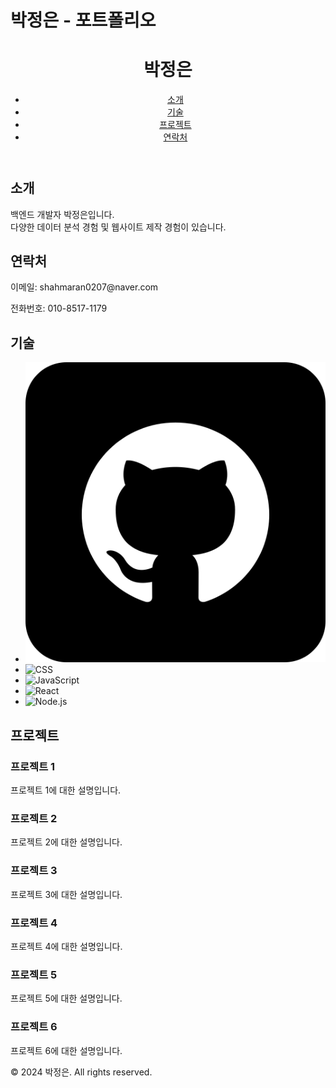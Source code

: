# 박정은 - 포트폴리오

<html lang="ko">
<head>
    <meta charset="UTF-8">
    <meta name="viewport" content="width=device-width, initial-scale=1.0">
    <title>박정은 - 포트폴리오</title>
    <style>
@font-face {
    font-family: 'TmonMonsori';
    src: url('https://cdn.jsdelivr.net/gh/projectnoonnu/noonfonts_2107@1.0/TmonMonsori.woff') format('woff');
    font-weight: normal;
    font-style: normal;
}

body {
    font-family: 'TmonMonsori', Arial, sans-serif;
    line-height: 1.6;
    margin: 0;
    padding: 0;
    background-color: #f0f8ff;
    color: #333;
}

header {
    background: #004080;
    color: #fff;
    padding: 1rem 0;
    width: 100%;
}

header .container {
    display: flex;
    justify-content: space-between;
    align-items: center;
    margin: 0 auto;
    padding: 0 2rem;
    width: 100%;
}

header h1 {
    margin: 0;
}

nav ul {
    list-style: none;
    padding: 0;
    display: flex;
}

nav ul li {
    margin-left: 1rem;
}

nav ul li a {
    color: #fff;
    text-decoration: none;
}

section {
    padding: 2rem 0;
    width: 100%;
}

section .container {
    margin: 0 auto;
    padding: 0 2rem;
    text-align: center;
    width: 100%;
}

#about, #skills, #contact {
    background: #e6f2ff;
    margin-bottom: 2rem;
    padding: 2rem;
    box-shadow: 0 0 10px rgba(0, 64, 128, 0.1);
    border-radius: 20px;
    width: 100%;
    box-sizing: border-box;
}

h2 {
    color: #004080;
}

#skills ul {
    list-style: none;
    padding: 0;
    display: flex;
    justify-content: center;
    flex-wrap: wrap;
}

#skills ul li {
    margin: 10px;
}

#skills ul li img {
    width: 50px;
    height: 50px;
    border-radius: 50%;
}

#projects {
    background: #e6f2ff;
    margin-bottom: 2rem;
    padding: 2rem;
    box-shadow: 0 0 10px rgba(0, 64, 128, 0.1);
    border-radius: 20px;
    width: 100%;
    box-sizing: border-box;
}

.project-container {
    display: flex;
    flex-wrap: wrap;
    justify-content: space-between;
}

.project {
    background: #fff;
    margin-bottom: 2rem;
    padding: 1rem;
    box-shadow: 0 0 10px rgba(0, 64, 128, 0.1);
    border-radius: 15px;
    width: 30%;
    box-sizing: border-box;
}

.project h3 {
    color: #004080;
}

footer {
    background: #004080;
    color: #fff;
    text-align: center;
    padding: 1rem 0;
    width: 100%;
}

footer p {
    margin: 0;
}
</style>
</head>
<body>

<header>
    <div class="container">
        <h1>박정은</h1>
        <nav>
            <ul>
                <li><a href="#about">소개</a></li>
                <li><a href="#skills">기술</a></li>
                <li><a href="#projects">프로젝트</a></li>
                <li><a href="#contact">연락처</a></li>
            </ul>
        </nav>
    </div>
</header>

<section id="about">
    <div class="container">
        <h2>소개</h2>
        <p>백엔드 개발자 박정은입니다. <br>다양한 데이터 분석 경험 및 웹사이트 제작 경험이 있습니다.</p>
    </div>
</section>

<section id="contact">
    <div class="container">
        <h2>연락처</h2>
        <p>이메일: shahmaran0207@naver.com</p>
        <p>전화번호: 010-8517-1179</p>
    </div>
</section>

<section id="skills">
    <div class="container">
        <h2>기술</h2>
        <ul>
            <li><img src="github.png" alt="HTML"></li>
            <li><img src="https://via.placeholder.com/50?text=CSS" alt="CSS"></li>
            <li><img src="https://via.placeholder.com/50?text=JS" alt="JavaScript"></li>
            <li><img src="https://via.placeholder.com/50?text=React" alt="React"></li>
            <li><img src="https://via.placeholder.com/50?text=Node.js" alt="Node.js"></li>
            <!-- 더 많은 기술을 추가할 수 있습니다 -->
        </ul>
    </div>
</section>

<section id="projects">
    <div class="container">
        <h2>프로젝트</h2>
        <div class="project-container">
            <div class="project">
                <h3>프로젝트 1</h3>
                <p>프로젝트 1에 대한 설명입니다.</p>
            </div>
            <div class="project">
                <h3>프로젝트 2</h3>
                <p>프로젝트 2에 대한 설명입니다.</p>
            </div>
            <div class="project">
                <h3>프로젝트 3</h3>
                <p>프로젝트 3에 대한 설명입니다.</p>
            </div>
            <div class="project">
                <h3>프로젝트 4</h3>
                <p>프로젝트 4에 대한 설명입니다.</p>
            </div>
            <div class="project">
                <h3>프로젝트 5</h3>
                <p>프로젝트 5에 대한 설명입니다.</p>
            </div>
            <div class="project">
                <h3>프로젝트 6</h3>
                <p>프로젝트 6에 대한 설명입니다.</p>
            </div>
        </div>
    </div>
</section>

<footer>
    <div class="container">
        <p>&copy; 2024 박정은. All rights reserved.</p>
    </div>
</footer>

</body>
</html>
